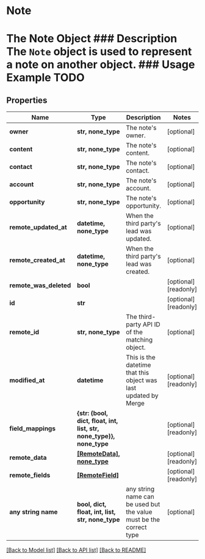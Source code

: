 # Note

# The Note Object ### Description The `Note` object is used to represent a note on another object. ### Usage Example TODO

## Properties

| Name                   | Type                                                                 | Description                                                        | Notes                 |
| ---------------------- | -------------------------------------------------------------------- | ------------------------------------------------------------------ | --------------------- |
| **owner**              | **str, none_type**                                                   | The note&#39;s owner.                                              | [optional]            |
| **content**            | **str, none_type**                                                   | The note&#39;s content.                                            | [optional]            |
| **contact**            | **str, none_type**                                                   | The note&#39;s contact.                                            | [optional]            |
| **account**            | **str, none_type**                                                   | The note&#39;s account.                                            | [optional]            |
| **opportunity**        | **str, none_type**                                                   | The note&#39;s opportunity.                                        | [optional]            |
| **remote_updated_at**  | **datetime, none_type**                                              | When the third party&#39;s lead was updated.                       | [optional]            |
| **remote_created_at**  | **datetime, none_type**                                              | When the third party&#39;s lead was created.                       | [optional]            |
| **remote_was_deleted** | **bool**                                                             |                                                                    | [optional] [readonly] |
| **id**                 | **str**                                                              |                                                                    | [optional] [readonly] |
| **remote_id**          | **str, none_type**                                                   | The third-party API ID of the matching object.                     | [optional]            |
| **modified_at**        | **datetime**                                                         | This is the datetime that this object was last updated by Merge    | [optional] [readonly] |
| **field_mappings**     | **{str: (bool, dict, float, int, list, str, none_type)}, none_type** |                                                                    | [optional] [readonly] |
| **remote_data**        | [**[RemoteData], none_type**](RemoteData.md)                         |                                                                    | [optional] [readonly] |
| **remote_fields**      | [**[RemoteField]**](RemoteField.md)                                  |                                                                    | [optional] [readonly] |
| **any string name**    | **bool, dict, float, int, list, str, none_type**                     | any string name can be used but the value must be the correct type | [optional]            |

[[Back to Model list]](../README.md#documentation-for-models) [[Back to API list]](../README.md#documentation-for-api-endpoints) [[Back to README]](../README.md)
